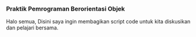 ### Praktik Pemrograman Berorientasi Objek

Halo semua, 
Disini saya ingin membagikan script code untuk kita diskusikan dan pelajari bersama. 